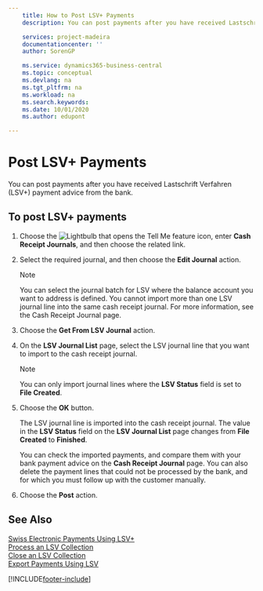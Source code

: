 ```yaml
---
    title: How to Post LSV+ Payments
    description: You can post payments after you have received Lastschrift Verfahren (LSV+) payment advice from the bank.

    services: project-madeira 
    documentationcenter: ''
    author: SorenGP

    ms.service: dynamics365-business-central
    ms.topic: conceptual
    ms.devlang: na
    ms.tgt_pltfrm: na
    ms.workload: na
    ms.search.keywords:
    ms.date: 10/01/2020
    ms.author: edupont

---
```

# Post LSV+ Payments
You can post payments after you have received Lastschrift Verfahren (LSV+) payment advice from the bank.  

## To post LSV+ payments  

1.  Choose the ![Lightbulb that opens the Tell Me feature](../../media/ui-search/search_small.png "Tell me what you want to do") icon, enter **Cash Receipt Journals**, and then choose the related link.  
2.  Select the required journal, and then choose the **Edit Journal** action.  

    > [!NOTE]  
    >  You can select the journal batch for LSV where the balance account you want to address is defined. You cannot import more than one LSV journal line into the same cash receipt journal. For more information, see the Cash Receipt Journal page.  

3.  Choose the **Get From LSV Journal** action.  
4.  On the **LSV Journal List** page, select the LSV journal line that you want to import to the cash receipt journal.  

    > [!NOTE]  
    >  You can only import journal lines where the **LSV Status** field is set to **File Created**.  

5.  Choose the **OK** button.  

    The LSV journal line is imported into the cash receipt journal. The value in the **LSV Status** field on the **LSV Journal List** page changes from **File Created** to **Finished**.  

    You can check the imported payments, and compare them with your bank payment advice on the **Cash Receipt Journal** page. You can also delete the payment lines that could not be processed by the bank, and for which you must follow up with the customer manually.  

6.  Choose the **Post** action.  

## See Also  
 [Swiss Electronic Payments Using LSV+](swiss-electronic-payments-using-lsv-.md)   
 [Process an LSV Collection](how-to-process-an-lsv-collection.md)   
 [Close an LSV Collection](how-to-close-an-lsv-collection.md)   
 [Export Payments Using LSV](how-to-export-payments-using-lsv.md) 


[!INCLUDE[footer-include](../../includes/footer-banner.md)]
